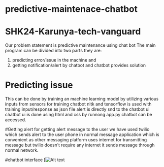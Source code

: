 # predictive-maintenace-chatbot
# SHK24-Karunya-tech-vanguard
Our problem statement is predictive maintenance using chat bot
The main program can be divided into two parts they are:
1. predicting error/issue in the machine and
2. getting notification/alert by chatbot and chatbot provides solution

# Predicting issue
This can be done by training an machine learning model by utilizing various inputs from sensors
for training chatbot nltk and tensorflow is used with training input/response as json file
alert is directly snd to the chatbot ui 
chatbot ui is done using html and css 
by runnong app.py chatbot can be accessed.

#Getting alert
for getting alert message to the user we have used twilio
which sends alert to the user phone in normal message application
which is convenient as other messaging platform uses internet for transmitting message but twilio doesn't require any internet it sends message through normal network.


#chatbot interface
[![Alt text](https://github.com/rtamilarasan11/predictive-maintenace-chatbot/blob/4c53234ee38db070d36904c1e8024faa354c9315/Screenshot%202024-09-02%20232058.png)
